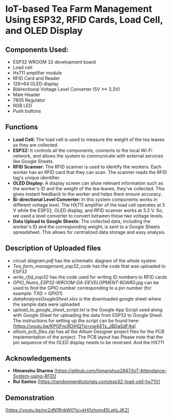 # IoT-based Tea Farm Management Using ESP32, RFID Cards, Load Cell, and OLED Display

## Components Used:
- ESP32 WROOM 32 development board
- Load cell
- Hx711 amplifier module
- RFID Card and Reader
- 128×64 OLED display
- Bidirectional Voltage Level Converter (5V <-> 3.3V)
- Male Header
- 7805 Regulator
- RGB LED
- Push buttons

## Functions
- **Load Cell:** The load cell is used to measure the weight of the tea leaves as they are collected.
- **ESP32:** It controls all the components, connects to the local Wi-Fi network, and allows the system to communicate with external services like Google Sheets.
- **RFID Scanner:** The RFID scanner is used to identify the workers. Each worker has an RFID card that they can scan. The scanner reads the RFID tag's unique identifier.
- **OLED Display:** A display screen can show relevant information such as the worker's ID and the weight of the tea leaves, they've collected. This gives instant feedback to the worker and helps them ensure accuracy.
- **Bi-directional Level Converter:** In this system components works in different voltage level. The HX711 amplifier of the load cell operates at 5 V while the ESP32, OLED display, and RFID scanner works at 3.3 V. So, we used a level converter to convert between these two voltage levels.
- **Data Upload to Google Sheets:** The collected data, including the worker's ID and the corresponding weight, is sent to a Google Sheets spreadsheet. This allows for centralized data storage and easy analysis. 


## Description of Uploaded files
- _circuit diagram.pdf_ has the schematic diagram of the whole system
- _Tea_farm_management_esp32_code_ has the code that was uploaded to ESP32
- _write_rfid_esp32_ has the code used for writing ID numbers to RFID cards
- _GPIO_Nums_ESP32-WROOM-DA-DEVELOPMENT-BOARD.jpg_ can be used to find the GPIO number corresponding to a pin number (for example: TXD = GPIO1)
- _dataAnalysisGoogleSheet.xlsx_ is the downloaded google sheet where the sample data were uploaded
- _upload_to_google_sheet_script.txt_ is the Google App Script used along with Google Sheet for uploading the data from ESP32 to Google Sheet. The instructions for setting up the script can be found here: [https://youtu.be/KPOFncRDiHQ?si=cw44Ts_JBDaSdF4q]
- _altium_pcb_files.zip_ has all the Altium Designer project files for the PCB implementation of the project. The PCB layout has  Please note that the pin sequence of the OLED display needs to be reversed. And the HX711

## Acknowledgements
- **Himanshu Sharma** [https://github.com/himanshus2847/IoT-Attendance-System-using-RFID]
- **Rui Santos** [https://randomnerdtutorials.com/esp32-load-cell-hx711/]

## Demonstration
[https://youtu.be/nc2dN1RnbW0?si=kH0zhom45LqhLJK2]
